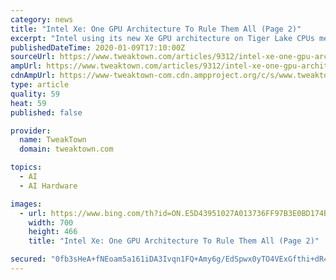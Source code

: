 ```yaml
---
category: news
title: "Intel Xe: One GPU Architecture To Rule Them All (Page 2)"
excerpt: "Intel using its new Xe GPU architecture on Tiger Lake CPUs means there's a huge uplift in graphics performance. Intel is going to 'redefine mobility' with its huge leap in graphics performance thanks to Xe, with double-digit CPU performance increases helping the path to mobile domination, too. We can't escape the \"massive\" improvement in AI ..."
publishedDateTime: 2020-01-09T17:10:00Z
sourceUrl: https://www.tweaktown.com/articles/9312/intel-xe-one-gpu-architecture-rule/index2.html
ampUrl: https://www.tweaktown.com/articles/9312/intel-xe-one-gpu-architecture-rule/amp.html
cdnAmpUrl: https://www-tweaktown-com.cdn.ampproject.org/c/s/www.tweaktown.com/articles/9312/intel-xe-one-gpu-architecture-rule/amp.html
type: article
quality: 59
heat: 59
published: false

provider:
  name: TweakTown
  domain: tweaktown.com

topics:
  - AI
  - AI Hardware

images:
  - url: https://www.bing.com/th?id=ON.E5D43951027A013736FF97B3E0BD174B
    width: 700
    height: 466
    title: "Intel Xe: One GPU Architecture To Rule Them All (Page 2)"

secured: "0fb3sHeA+fNEoam5a161iDA3Ivqn1FQ+Amy6g/EdSpwx0yTO4VExGfthi+dR4vFslCnt8BX0azLJLUoWTIoK6XFAZOgTVh/H4MIpcksMZa2hjIc507sN1aKJsyiZshaIGJXMw0zFNVC+ulPZU3fVntrbom7HARefBwlS6ayPk+69XYxnMZptIGF1f3lWcif5CPJuwG83GTjt2re40CCgaFnbk7Qa8AIbD6HWmlNTArP1SCT3hKaAtRv1veGPlPEM0aPSfd4Gg38W8WfPAaoHcA==;Uo/xjoTSFljpuBEVWOXJ5g=="
---
```


